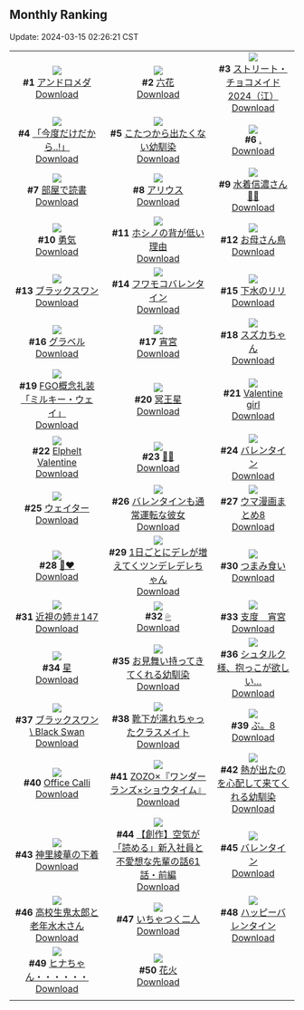 ## Monthly Ranking
Update: 2024-03-15 02:26:21 CST

|      |      |      |
| :----: | :----: | :----: |
| ![](https://i.pixiv.re/c/240x480/img-master/img/2024/02/15/00/00/24/116066594_p0_master1200.jpg)<br>**#1** [アンドロメダ](https://www.pixiv.net/artworks/116066594)<br>[Download](https://i.pixiv.re/img-original/img/2024/02/15/00/00/24/116066594_p0.jpg) | ![](https://i.pixiv.re/c/240x480/img-master/img/2024/02/15/20/02/46/116088632_p0_master1200.jpg)<br>**#2** [六花](https://www.pixiv.net/artworks/116088632)<br>[Download](https://i.pixiv.re/img-original/img/2024/02/15/20/02/46/116088632_p0.jpg) | ![](https://i.pixiv.re/c/240x480/img-master/img/2024/02/15/00/49/08/116068821_p0_master1200.jpg)<br>**#3** [ストリート・チョコメイド2024（江）](https://www.pixiv.net/artworks/116068821)<br>[Download](https://i.pixiv.re/img-original/img/2024/02/15/00/49/08/116068821_p0.jpg) |
| ![](https://i.pixiv.re/c/240x480/img-master/img/2024/02/15/19/21/37/116087532_p0_master1200.jpg)<br>**#4** [「今度だけだから..!」](https://www.pixiv.net/artworks/116087532)<br>[Download](https://i.pixiv.re/img-original/img/2024/02/15/19/21/37/116087532_p0.jpg) | ![](https://i.pixiv.re/c/240x480/img-master/img/2024/02/15/01/18/06/116069742_p0_master1200.jpg)<br>**#5** [こたつから出たくない幼馴染](https://www.pixiv.net/artworks/116069742)<br>[Download](https://i.pixiv.re/img-original/img/2024/02/15/01/18/06/116069742_p0.jpg) | ![](https://i.pixiv.re/c/240x480/img-master/img/2024/02/15/00/00/28/116066616_p0_master1200.jpg)<br>**#6** [.](https://www.pixiv.net/artworks/116066616)<br>[Download](https://i.pixiv.re/img-original/img/2024/02/15/00/00/28/116066616_p0.jpg) |
| ![](https://i.pixiv.re/c/240x480/img-master/img/2024/02/13/00/00/26/116001506_p0_master1200.jpg)<br>**#7** [部屋で読書](https://www.pixiv.net/artworks/116001506)<br>[Download](https://i.pixiv.re/img-original/img/2024/02/13/00/00/26/116001506_p0.jpg) | ![](https://i.pixiv.re/c/240x480/img-master/img/2024/02/15/02/23/59/116071257_p0_master1200.jpg)<br>**#8** [アリウス](https://www.pixiv.net/artworks/116071257)<br>[Download](https://i.pixiv.re/img-original/img/2024/02/15/02/23/59/116071257_p0.jpg) | ![](https://i.pixiv.re/c/240x480/img-master/img/2024/02/15/00/01/48/116066819_p0_master1200.jpg)<br>**#9** [水着信濃さん🦊🤍](https://www.pixiv.net/artworks/116066819)<br>[Download](https://i.pixiv.re/img-original/img/2024/02/15/00/01/48/116066819_p0.jpg) |
| ![](https://i.pixiv.re/c/240x480/img-master/img/2024/02/15/00/00/18/116066564_p0_master1200.jpg)<br>**#10** [勇気](https://www.pixiv.net/artworks/116066564)<br>[Download](https://i.pixiv.re/img-original/img/2024/02/15/00/00/18/116066564_p0.jpg) | ![](https://i.pixiv.re/c/240x480/img-master/img/2024/02/15/15/39/34/116082801_p0_master1200.jpg)<br>**#11** [ホシノの背が低い理由](https://www.pixiv.net/artworks/116082801)<br>[Download](https://i.pixiv.re/img-original/img/2024/02/15/15/39/34/116082801_p0.jpg) | ![](https://i.pixiv.re/c/240x480/img-master/img/2024/02/15/22/10/31/116092600_p0_master1200.jpg)<br>**#12** [お母さん鳥](https://www.pixiv.net/artworks/116092600)<br>[Download](https://i.pixiv.re/img-original/img/2024/02/15/22/10/31/116092600_p0.jpg) |
| ![](https://i.pixiv.re/c/240x480/img-master/img/2024/02/16/00/00/11/116096166_p0_master1200.jpg)<br>**#13** [ブラックスワン](https://www.pixiv.net/artworks/116096166)<br>[Download](https://i.pixiv.re/img-original/img/2024/02/16/00/00/11/116096166_p0.jpg) | ![](https://i.pixiv.re/c/240x480/img-master/img/2024/02/15/23/58/39/116096063_p0_master1200.jpg)<br>**#14** [フワモコバレンタイン](https://www.pixiv.net/artworks/116096063)<br>[Download](https://i.pixiv.re/img-original/img/2024/02/15/23/58/39/116096063_p0.jpg) | ![](https://i.pixiv.re/c/240x480/img-master/img/2024/02/15/22/54/52/116093952_p0_master1200.jpg)<br>**#15** [下水のリリ](https://www.pixiv.net/artworks/116093952)<br>[Download](https://i.pixiv.re/img-original/img/2024/02/15/22/54/52/116093952_p0.jpg) |
| ![](https://i.pixiv.re/c/240x480/img-master/img/2024/02/15/16/58/00/116084174_p0_master1200.jpg)<br>**#16** [グラベル](https://www.pixiv.net/artworks/116084174)<br>[Download](https://i.pixiv.re/img-original/img/2024/02/15/16/58/00/116084174_p0.jpg) | ![](https://i.pixiv.re/c/240x480/img-master/img/2024/02/15/11/59/52/116079141_p0_master1200.jpg)<br>**#17** [宵宮](https://www.pixiv.net/artworks/116079141)<br>[Download](https://i.pixiv.re/img-original/img/2024/02/15/11/59/52/116079141_p0.jpg) | ![](https://i.pixiv.re/c/240x480/img-master/img/2024/02/15/00/27/17/116068008_p0_master1200.jpg)<br>**#18** [スズカちゃん](https://www.pixiv.net/artworks/116068008)<br>[Download](https://i.pixiv.re/img-original/img/2024/02/15/00/27/17/116068008_p0.jpg) |
| ![](https://i.pixiv.re/c/240x480/img-master/img/2024/02/14/20/45/27/116056847_p0_master1200.jpg)<br>**#19** [FGO概念礼装「ミルキー・ウェイ」](https://www.pixiv.net/artworks/116056847)<br>[Download](https://i.pixiv.re/img-original/img/2024/02/14/20/45/27/116056847_p0.jpg) | ![](https://i.pixiv.re/c/240x480/img-master/img/2024/02/16/00/00/22/116096236_p0_master1200.jpg)<br>**#20** [冥王星](https://www.pixiv.net/artworks/116096236)<br>[Download](https://i.pixiv.re/img-original/img/2024/02/16/00/00/22/116096236_p0.jpg) | ![](https://i.pixiv.re/c/240x480/img-master/img/2024/02/15/00/16/13/116067549_p0_master1200.jpg)<br>**#21** [Valentine girl](https://www.pixiv.net/artworks/116067549)<br>[Download](https://i.pixiv.re/img-original/img/2024/02/15/00/16/13/116067549_p0.jpg) |
| ![](https://i.pixiv.re/c/240x480/img-master/img/2024/02/15/02/47/41/116071668_p0_master1200.jpg)<br>**#22** [Elphelt Valentine](https://www.pixiv.net/artworks/116071668)<br>[Download](https://i.pixiv.re/img-original/img/2024/02/15/02/47/41/116071668_p0.jpg) | ![](https://i.pixiv.re/c/240x480/img-master/img/2024/02/15/05/11/07/116066634_p0_master1200.jpg)<br>**#23** [🍫🐻](https://www.pixiv.net/artworks/116066634)<br>[Download](https://i.pixiv.re/img-original/img/2024/02/15/05/11/07/116066634_p0.jpg) | ![](https://i.pixiv.re/c/240x480/img-master/img/2024/02/15/01/24/07/116069895_p0_master1200.jpg)<br>**#24** [バレンタイン](https://www.pixiv.net/artworks/116069895)<br>[Download](https://i.pixiv.re/img-original/img/2024/02/15/01/24/07/116069895_p0.jpg) |
| ![](https://i.pixiv.re/c/240x480/img-master/img/2024/02/16/00/00/02/116096112_p0_master1200.jpg)<br>**#25** [ウェイター](https://www.pixiv.net/artworks/116096112)<br>[Download](https://i.pixiv.re/img-original/img/2024/02/16/00/00/02/116096112_p0.jpg) | ![](https://i.pixiv.re/c/240x480/img-master/img/2024/02/15/00/22/31/116067830_p0_master1200.jpg)<br>**#26** [バレンタインも通常運転な彼女](https://www.pixiv.net/artworks/116067830)<br>[Download](https://i.pixiv.re/img-original/img/2024/02/15/00/22/31/116067830_p0.jpg) | ![](https://i.pixiv.re/c/240x480/img-master/img/2024/02/19/01/41/53/116018369_p0_master1200.jpg)<br>**#27** [ウマ漫画まとめ8](https://www.pixiv.net/artworks/116018369)<br>[Download](https://i.pixiv.re/img-original/img/2024/02/19/01/41/53/116018369_p0.jpg) |
| ![](https://i.pixiv.re/c/240x480/img-master/img/2024/02/15/00/01/30/116066788_p0_master1200.jpg)<br>**#28** [🍫❤️](https://www.pixiv.net/artworks/116066788)<br>[Download](https://i.pixiv.re/img-original/img/2024/02/15/00/01/30/116066788_p0.jpg) | ![](https://i.pixiv.re/c/240x480/img-master/img/2024/02/15/00/00/52/116066706_p0_master1200.jpg)<br>**#29** [1日ごとにデレが増えてくツンデレデレちゃん](https://www.pixiv.net/artworks/116066706)<br>[Download](https://i.pixiv.re/img-original/img/2024/02/15/00/00/52/116066706_p0.jpg) | ![](https://i.pixiv.re/c/240x480/img-master/img/2024/02/15/01/21/15/116069819_p0_master1200.jpg)<br>**#30** [つまみ食い](https://www.pixiv.net/artworks/116069819)<br>[Download](https://i.pixiv.re/img-original/img/2024/02/15/01/21/15/116069819_p0.jpg) |
| ![](https://i.pixiv.re/c/240x480/img-master/img/2024/02/15/00/01/20/116066774_p0_master1200.jpg)<br>**#31** [近視の姉＃147](https://www.pixiv.net/artworks/116066774)<br>[Download](https://i.pixiv.re/img-original/img/2024/02/15/00/01/20/116066774_p0.jpg) | ![](https://i.pixiv.re/c/240x480/img-master/img/2024/02/15/01/19/51/116069786_p0_master1200.jpg)<br>**#32** [💦](https://www.pixiv.net/artworks/116069786)<br>[Download](https://i.pixiv.re/img-original/img/2024/02/15/01/19/51/116069786_p0.jpg) | ![](https://i.pixiv.re/c/240x480/img-master/img/2024/02/14/00/01/26/116028385_p0_master1200.jpg)<br>**#33** [支度　宵宮](https://www.pixiv.net/artworks/116028385)<br>[Download](https://i.pixiv.re/img-original/img/2024/02/14/00/01/26/116028385_p0.jpg) |
| ![](https://i.pixiv.re/c/240x480/img-master/img/2024/02/17/00/00/24/116123626_p0_master1200.jpg)<br>**#34** [星](https://www.pixiv.net/artworks/116123626)<br>[Download](https://i.pixiv.re/img-original/img/2024/02/17/00/00/24/116123626_p0.jpg) | ![](https://i.pixiv.re/c/240x480/img-master/img/2024/02/15/01/14/55/116069644_p0_master1200.jpg)<br>**#35** [お見舞い持ってきてくれる幼馴染](https://www.pixiv.net/artworks/116069644)<br>[Download](https://i.pixiv.re/img-original/img/2024/02/15/01/14/55/116069644_p0.jpg) | ![](https://i.pixiv.re/c/240x480/img-master/img/2024/02/16/21/54/42/116119456_p0_master1200.jpg)<br>**#36** [シュタルク様、抱っこが欲しい…](https://www.pixiv.net/artworks/116119456)<br>[Download](https://i.pixiv.re/img-original/img/2024/02/16/21/54/42/116119456_p0.jpg) |
| ![](https://i.pixiv.re/c/240x480/img-master/img/2024/02/13/02/13/28/116005025_p0_master1200.jpg)<br>**#37** [ブラックスワン \ Black Swan](https://www.pixiv.net/artworks/116005025)<br>[Download](https://i.pixiv.re/img-original/img/2024/02/13/02/13/28/116005025_p0.jpg) | ![](https://i.pixiv.re/c/240x480/img-master/img/2024/02/15/01/16/24/116069691_p0_master1200.jpg)<br>**#38** [靴下が濡れちゃったクラスメイト](https://www.pixiv.net/artworks/116069691)<br>[Download](https://i.pixiv.re/img-original/img/2024/02/15/01/16/24/116069691_p0.jpg) | ![](https://i.pixiv.re/c/240x480/img-master/img/2024/02/15/13/34/25/116080897_p0_master1200.jpg)<br>**#39** [ぶ。8](https://www.pixiv.net/artworks/116080897)<br>[Download](https://i.pixiv.re/img-original/img/2024/02/15/13/34/25/116080897_p0.jpg) |
| ![](https://i.pixiv.re/c/240x480/img-master/img/2024/02/15/08/05/10/116075841_p0_master1200.jpg)<br>**#40** [Office Calli](https://www.pixiv.net/artworks/116075841)<br>[Download](https://i.pixiv.re/img-original/img/2024/02/15/08/05/10/116075841_p0.jpg) | ![](https://i.pixiv.re/c/240x480/img-master/img/2024/02/17/00/00/10/116123536_p0_master1200.jpg)<br>**#41** [ZOZO×『ワンダーランズ×ショウタイム』](https://www.pixiv.net/artworks/116123536)<br>[Download](https://i.pixiv.re/img-original/img/2024/02/17/00/00/10/116123536_p0.jpg) | ![](https://i.pixiv.re/c/240x480/img-master/img/2024/02/15/01/12/16/116069569_p0_master1200.jpg)<br>**#42** [熱が出たのを心配して来てくれる幼馴染](https://www.pixiv.net/artworks/116069569)<br>[Download](https://i.pixiv.re/img-original/img/2024/02/15/01/12/16/116069569_p0.jpg) |
| ![](https://i.pixiv.re/c/240x480/img-master/img/2024/02/17/19/42/43/116145262_p0_master1200.jpg)<br>**#43** [神里綾華の下着](https://www.pixiv.net/artworks/116145262)<br>[Download](https://i.pixiv.re/img-original/img/2024/02/17/19/42/43/116145262_p0.jpg) | ![](https://i.pixiv.re/c/240x480/img-master/img/2024/02/15/19/15/27/116087387_p0_master1200.jpg)<br>**#44** [【創作】空気が「読める」新入社員と不愛想な先輩の話61話・前編](https://www.pixiv.net/artworks/116087387)<br>[Download](https://i.pixiv.re/img-original/img/2024/02/15/19/15/27/116087387_p0.jpg) | ![](https://i.pixiv.re/c/240x480/img-master/img/2024/02/14/10/24/37/116040872_p0_master1200.jpg)<br>**#45** [バレンタイン](https://www.pixiv.net/artworks/116040872)<br>[Download](https://i.pixiv.re/img-original/img/2024/02/14/10/24/37/116040872_p0.jpg) |
| ![](https://i.pixiv.re/c/240x480/img-master/img/2024/02/15/20/07/11/116088742_p0_master1200.jpg)<br>**#46** [高校生鬼太郎と老年水木さん](https://www.pixiv.net/artworks/116088742)<br>[Download](https://i.pixiv.re/img-original/img/2024/02/15/20/07/11/116088742_p0.jpg) | ![](https://i.pixiv.re/c/240x480/img-master/img/2024/02/15/21/51/30/116091905_p0_master1200.jpg)<br>**#47** [いちゃつく二人](https://www.pixiv.net/artworks/116091905)<br>[Download](https://i.pixiv.re/img-original/img/2024/02/15/21/51/30/116091905_p0.jpg) | ![](https://i.pixiv.re/c/240x480/img-master/img/2024/02/15/00/07/06/116067140_p0_master1200.jpg)<br>**#48** [ハッピーバレンタイン](https://www.pixiv.net/artworks/116067140)<br>[Download](https://i.pixiv.re/img-original/img/2024/02/15/00/07/06/116067140_p0.jpg) |
| ![](https://i.pixiv.re/c/240x480/img-master/img/2024/02/17/08/00/01/116131313_p0_master1200.jpg)<br>**#49** [ヒナちゃん・・・・・・](https://www.pixiv.net/artworks/116131313)<br>[Download](https://i.pixiv.re/img-original/img/2024/02/17/08/00/01/116131313_p0.jpg) | ![](https://i.pixiv.re/c/240x480/img-master/img/2024/02/15/00/14/01/116067475_p0_master1200.jpg)<br>**#50** [花火](https://www.pixiv.net/artworks/116067475)<br>[Download](https://i.pixiv.re/img-original/img/2024/02/15/00/14/01/116067475_p0.jpg) |
|      |
